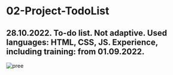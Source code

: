 # 02-Project-TodoList
28.10.2022. To-do list. Not adaptive. Used languages: HTML, CSS, JS. Experience, including training: from 01.09.2022.
------

![pree](https://user-images.githubusercontent.com/87664457/200160536-c4f9e6c5-e6a6-4b58-a0b8-96d4f46a3894.jpg)

